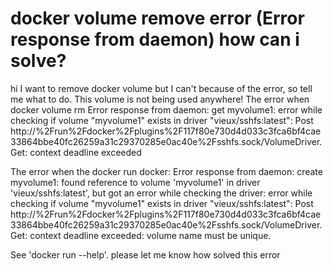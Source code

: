 
# docker volume remove error (Error response from daemon) how can i solve?

hi I want to remove docker volume but I can't because of the error, so tell me what to do.
This volume is not being used anywhere!
The error when docker volume rm
Error response from daemon: get myvolume1: error while checking if volume "myvolume1" exists in driver "vieux/sshfs:latest": Post http://%2Frun%2Fdocker%2Fplugins%2F117f80e730d4d033c3fca6bf4cae33864bbe40fc26259a31c29370285e0ac40e%2Fsshfs.sock/VolumeDriver.Get: context deadline exceeded

The error when the docker run
docker: Error response from daemon: create myvolume1: found reference to volume 'myvolume1' in driver 'vieux/sshfs:latest', but got an error while checking the driver: error while checking if volume "myvolume1" exists in driver "vieux/sshfs:latest": Post http://%2Frun%2Fdocker%2Fplugins%2F117f80e730d4d033c3fca6bf4cae33864bbe40fc26259a31c29370285e0ac40e%2Fsshfs.sock/VolumeDriver.Get: context deadline exceeded: volume name must be unique.

See 'docker run --help'.
please let me know how solved this error

        